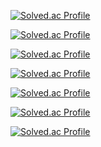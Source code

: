 [![Solved.ac Profile](http://mazassumnida.wtf/api/v2/generate_badge?boj=swa07016)](https://solved.ac/swa07016/)

[![Solved.ac Profile](http://mazassumnida.wtf/api/v2/generate_badge?boj=doit99)](https://solved.ac/doit99/)

[![Solved.ac Profile](http://mazassumnida.wtf/api/v2/generate_badge?boj=loveysuby)](https://solved.ac/loveysuby/)

[![Solved.ac Profile](http://mazassumnida.wtf/api/v2/generate_badge?boj=dbwp031)](https://solved.ac/dbwp031/)

[![Solved.ac Profile](http://mazassumnida.wtf/api/v2/generate_badge?boj=kjuny00)](https://solved.ac/kjuny00/)

[![Solved.ac Profile](http://mazassumnida.wtf/api/v2/generate_badge?boj=shyne2496)](https://solved.ac/shyne2496/)

[![Solved.ac Profile](http://mazassumnida.wtf/api/v2/generate_badge?boj=yoy0730)](https://solved.ac/yoy0730/)

